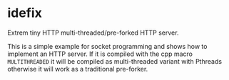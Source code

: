 # idefix
Extrem tiny HTTP multi-threaded/pre-forked HTTP server.

This is a simple example for socket programming and shows how to implement an HTTP server. If it is compiled with the cpp macro `MULTITHREADED` it will be compiled as multi-threaded variant with Pthreads otherwise it will work as a traditional pre-forker.
